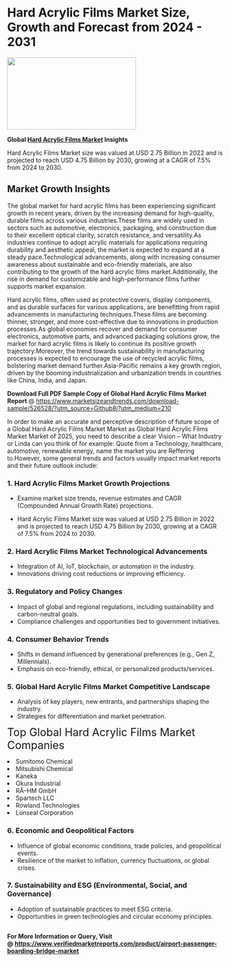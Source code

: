 <H1>Hard Acrylic Films Market Size, Growth and Forecast from 2024 - 2031</H1><img class="aligncenter size-medium wp-image-584254" src="https://thirdeyenews.in/wp-content/uploads/2024/09/Global-Market-Research-300x168.jpeg" alt="" width="300" height="168" /><p><strong>Global&nbsp;<a href="https://www.marketsizeandtrends.com/download-sample/526528/?utm_source=Github8j?utm_medium=210">Hard Acrylic Films Market</a> Insights</strong></p><p>Hard Acrylic Films Market size was valued at USD 2.75 Billion in 2022 and is projected to reach USD 4.75 Billion by 2030, growing at a CAGR of 7.5% from 2024 to 2030.</p><p><h2>Market Growth Insights</h2> <p>The global market for hard acrylic films has been experiencing significant growth in recent years, driven by the increasing demand for high-quality, durable films across various industries.These films are widely used in sectors such as automotive, electronics, packaging, and construction due to their excellent optical clarity, scratch resistance, and versatility.As industries continue to adopt acrylic materials for applications requiring durability and aesthetic appeal, the market is expected to expand at a steady pace.Technological advancements, along with increasing consumer awareness about sustainable and eco-friendly materials, are also contributing to the growth of the hard acrylic films market.Additionally, the rise in demand for customizable and high-performance films further supports market expansion.</p> <p>Hard acrylic films, often used as protective covers, display components, and as durable surfaces for various applications, are benefitting from rapid advancements in manufacturing techniques.These films are becoming thinner, stronger, and more cost-effective due to innovations in production processes.As global economies recover and demand for consumer electronics, automotive parts, and advanced packaging solutions grow, the market for hard acrylic films is likely to continue its positive growth trajectory.Moreover, the trend towards sustainability in manufacturing processes is expected to encourage the use of recycled acrylic films, bolstering market demand further.Asia-Pacific remains a key growth region, driven by the booming industrialization and urbanization trends in countries like China, India, and Japan.</p><p><span class=""><strong>Download Full PDF Sample Copy of Global Hard Acrylic Films Market Report</strong> @ <a href="https://www.marketsizeandtrends.com/download-sample/526528/?utm_source=Github8j?utm_medium=210" target="_blank">https://www.marketsizeandtrends.com/download-sample/526528/?utm_source=Github8j?utm_medium=210</a></span></p><p>In order to make an accurate and perceptive description of future scope of a Global&nbsp;Hard Acrylic Films Market Market as Global&nbsp;Hard Acrylic Films Market Market of 2025, you need to describe a clear Vision &ndash; What Industry or Linda can you think of for example: Quote from a Technology, healthcare, automotive, renewable energy, name the market you are Reffering to.However, some general trends and factors usually impact market reports and their future outlook include:</p><h3>1.&nbsp;<strong>Hard Acrylic Films Market Growth Projections</strong></h3><ul><li>Examine market size trends, revenue estimates and CAGR (Compounded Annual Growth Rate) projections.</li><li><p>Hard Acrylic Films Market size was valued at USD 2.75 Billion in 2022 and is projected to reach USD 4.75 Billion by 2030, growing at a CAGR of 7.5% from 2024 to 2030.</p></li></ul><h3>2.&nbsp;<strong>Hard Acrylic Films Market Technological Advancements</strong></h3><ul><li>Integration of AI, IoT, blockchain, or automation in the industry.</li><li>Innovations driving cost reductions or improving efficiency.</li></ul><h3>3.&nbsp;<strong>Regulatory and Policy Changes</strong></h3><ul><li>Impact of global and regional regulations, including sustainability and carbon-neutral goals.</li><li>Compliance challenges and opportunities tied to government initiatives.</li></ul><h3>4.&nbsp;<strong>Consumer Behavior Trends</strong></h3><ul><li>Shifts in demand influenced by generational preferences (e.g., Gen Z, Millennials).</li><li>Emphasis on eco-friendly, ethical, or personalized products/services.</li></ul><h3>5.&nbsp;<strong>Global Hard Acrylic Films Market Competitive Landscape</strong></h3><ul><li>Analysis of key players, new entrants, and partnerships shaping the industry.</li><li>Strategies for differentiation and market penetration.</li></ul><p data-pm-slice="1 1 []"><span style="color: inherit; font-family: inherit; font-size: 25px;">Top Global Hard Acrylic Films Market Companies</span></p><div class="" data-test-id=""><p><li>Sumitomo Chemical</li><li> Mitsubishi Chemical</li><li> Kaneka</li><li> Okura Industrial</li><li> RÃ–HM GmbH</li><li> Spartech LLC</li><li> Rowland Technologies</li><li> Lonseal Corporation</li></p></div><h3>6.&nbsp;<strong>Economic and Geopolitical Factors</strong></h3><ul><li>Influence of global economic conditions, trade policies, and geopolitical events.</li><li>Resilience of the market to inflation, currency fluctuations, or global crises.</li></ul><h3>7.&nbsp;<strong>Sustainability and ESG (Environmental, Social, and Governance)</strong></h3><ul><li>Adoption of sustainable practices to meet ESG criteria.</li><li>Opportunities in green technologies and circular economy principles.</li></ul><h2><strong style="font-size: 14px;">For More Information or Query, Visit @&nbsp;</strong><a style="background-color: #ffffff; font-size: 14px;" href="https://www.marketsizeandtrends.com/report/hard-acrylic-films-market/" target="_blank">https://www.verifiedmarketreports.com/product/airport-passenger-boarding-bridge-market</a></h2>